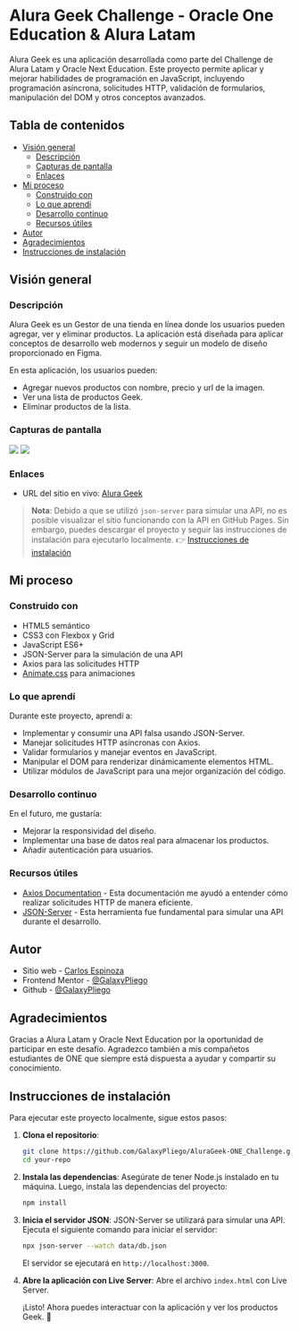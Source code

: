# Alura Geek Challenge - Oracle One Education & Alura Latam

Alura Geek es una aplicación desarrollada como parte del Challenge de Alura Latam y Oracle Next Education. Este proyecto permite aplicar y mejorar habilidades de programación en JavaScript, incluyendo programación asíncrona, solicitudes HTTP, validación de formularios, manipulación del DOM y otros conceptos avanzados.

## Tabla de contenidos

- [Visión general](#visión-general)
  - [Descripción](#descripción)
  - [Capturas de pantalla](#capturas-de-pantalla)
  - [Enlaces](#enlaces)
- [Mi proceso](#mi-proceso)
  - [Construido con](#construido-con)
  - [Lo que aprendí](#lo-que-aprendí)
  - [Desarrollo continuo](#desarrollo-continuo)
  - [Recursos útiles](#recursos-útiles)
- [Autor](#autor)
- [Agradecimientos](#agradecimientos)
- [Instrucciones de instalación](#instrucciones-de-instalación)

## Visión general

### Descripción

Alura Geek es un Gestor de una tienda en línea donde los usuarios pueden agregar, ver y eliminar productos. La aplicación está diseñada para aplicar conceptos de desarrollo web modernos y seguir un modelo de diseño proporcionado en Figma. 

En esta aplicación, los usuarios pueden:
- Agregar nuevos productos con nombre, precio y url de la imagen.
- Ver una lista de productos Geek.
- Eliminar productos de la lista.

### Capturas de pantalla

![](./assets/images/captura-desk.png)
![](./assets/images/captura-mobile.png)

### Enlaces

- URL del sitio en vivo: [Alura Geek](https://galaxypliego.github.io/AluraGeek-ONE_Challenge/)
> **Nota**: Debido a que se utilizó `json-server` para simular una API, no es posible visualizar el sitio funcionando con la API en GitHub Pages. Sin embargo, puedes descargar el proyecto y seguir las instrucciones de instalación para ejecutarlo localmente. 👉 [Instrucciones de instalación](#instrucciones-de-instalación)

## Mi proceso

### Construido con

- HTML5 semántico
- CSS3 con Flexbox y Grid
- JavaScript ES6+
- JSON-Server para la simulación de una API
- Axios para las solicitudes HTTP
- [Animate.css](https://animate.style/) para animaciones

### Lo que aprendí

Durante este proyecto, aprendí a:
- Implementar y consumir una API falsa usando JSON-Server.
- Manejar solicitudes HTTP asíncronas con Axios.
- Validar formularios y manejar eventos en JavaScript.
- Manipular el DOM para renderizar dinámicamente elementos HTML.
- Utilizar módulos de JavaScript para una mejor organización del código.

### Desarrollo continuo

En el futuro, me gustaría:
- Mejorar la responsividad del diseño.
- Implementar una base de datos real para almacenar los productos.
- Añadir autenticación para usuarios.

### Recursos útiles

- [Axios Documentation](https://axios-http.com/docs/intro) - Esta documentación me ayudó a entender cómo realizar solicitudes HTTP de manera eficiente.
- [JSON-Server](https://github.com/typicode/json-server) - Esta herramienta fue fundamental para simular una API durante el desarrollo.

## Autor

- Sitio web - [Carlos Espinoza](https://galaxypliego.github.io/portfolio-web-one/)
- Frontend Mentor - [@GalaxyPliego](https://www.frontendmentor.io/profile/GalaxyPliego)
- Github - [@GalaxyPliego](https://github.com/GalaxyPliego)

## Agradecimientos

Gracias a Alura Latam y Oracle Next Education por la oportunidad de participar en este desafío. Agradezco también a mis compañetos estudiantes de ONE que siempre está dispuesta a ayudar y compartir su conocimiento.

## Instrucciones de instalación

Para ejecutar este proyecto localmente, sigue estos pasos:

1. **Clona el repositorio**:

    ```bash
    git clone https://github.com/GalaxyPliego/AluraGeek-ONE_Challenge.git
    cd your-repo
    ```

2. **Instala las dependencias**:
    Asegúrate de tener Node.js instalado en tu máquina. Luego, instala las dependencias del proyecto:

    ```bash
    npm install
    ```

3. **Inicia el servidor JSON**:
   JSON-Server se utilizará para simular una API. Ejecuta el siguiente comando para iniciar el servidor:

    ```bash
    npx json-server --watch data/db.json
    ```

    El servidor se ejecutará en `http://localhost:3000`.

4. **Abre la aplicación con Live Server**:
    Abre el archivo `index.html` con Live Server.

    ¡Listo! Ahora puedes interactuar con la aplicación y ver los productos Geek. 🚀

